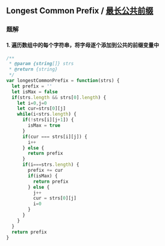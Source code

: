 ## Longest Common Prefix / [最长公共前缀](https://leetcode-cn.com/problems/longest-common-prefix/)

### 题解
#### 1. 遍历数组中的每个字符串，将字母逐个添加到公共的前缀变量中
```js
/**
 * @param {string[]} strs
 * @return {string}
 */
var longestCommonPrefix = function(strs) {
  let prefix = ''
  let isMax = false
  if(strs.length && strs[0].length) {
    let i=0,j=0
    let cur=strs[0][j]
    while(i<strs.length) {
      if(!strs[i][j+1]) {
        isMax = true
      }
      if(cur === strs[i][j]) {
        i++
      } else {
        return prefix
      }
      if(i===strs.length) {
        prefix += cur
        if(isMax) {
          return prefix
        } else {
          j++
          cur = strs[0][j]
          i=0
        }
      }
    }
  }
  return prefix
}
```